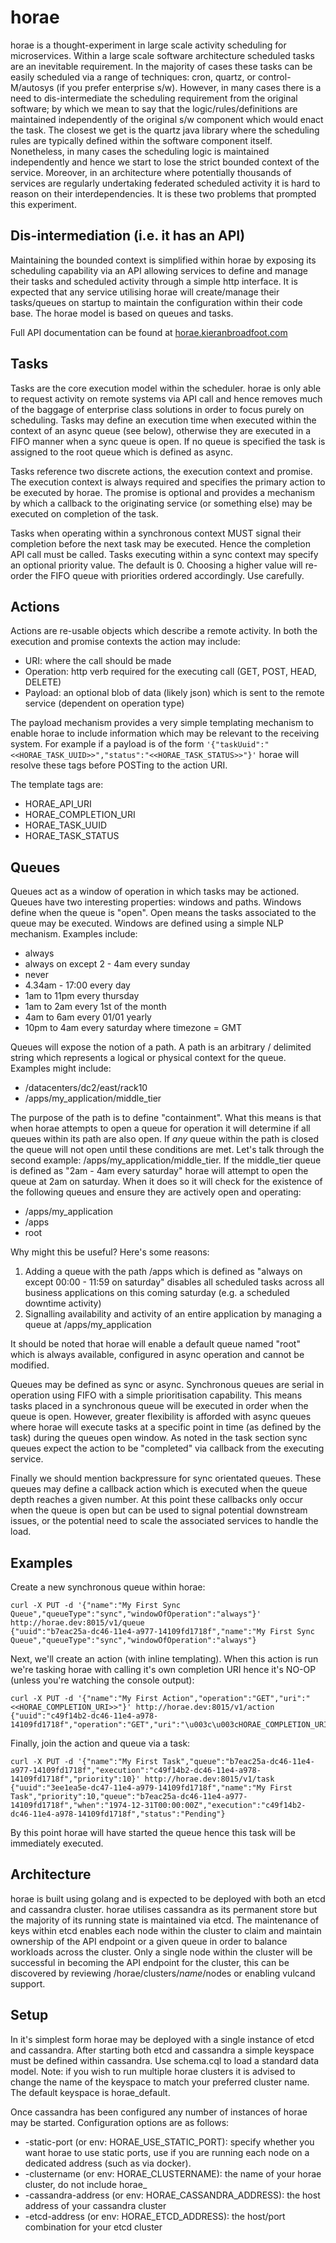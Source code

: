 horae
=====

horae is a thought-experiment in large scale activity scheduling for microservices. Within a large scale software architecture scheduled tasks are an inevitable requirement. In the majority of cases these tasks can be easily scheduled via a range of techniques: cron, quartz, or control-M/autosys (if you prefer enterprise s/w).  However, in many cases there is a need to dis-intermediate the scheduling requirement from the original software; by which we mean to say that the logic/rules/definitions are maintained independently of the original s/w component which would enact the task. The closest we get is the quartz java library where the scheduling rules are typically defined within the software component itself.  Nonetheless, in many cases the scheduling logic is maintained independently and hence we start to lose the strict bounded context of the service.  Moreover, in an architecture where potentially thousands of services are regularly undertaking federated scheduled activity it is hard to reason on their interdependencies.  It is these two problems that prompted this experiment.

Dis-intermediation (i.e. it has an API)
---------------------------------------

Maintaining the bounded context is simplified within horae by exposing its scheduling capability via an API allowing services to define and manage their tasks and scheduled activity through a simple http interface. It is expected that any service utilising horae will create/manage their tasks/queues on startup to maintain the configuration within their code base. The horae model is based on queues and tasks.

Full API documentation can be found at [horae.kieranbroadfoot.com](http://horae.kieranbroadfoot.com)

Tasks
-----

Tasks are the core execution model within the scheduler. horae is only able to request activity on remote systems via API call and hence removes much of the baggage of enterprise class solutions in order to focus purely on scheduling.  Tasks may define an execution time when executed within the context of an async queue (see below), otherwise they are executed in a FIFO manner when a sync queue is open.  If no queue is specified the task is assigned to the root queue which is defined as async.

Tasks reference two discrete actions, the execution context and promise.  The execution context is always required and specifies the primary action to be executed by horae.  The promise is optional and provides a mechanism by which a callback to the originating service (or something else) may be executed on completion of the task.  

Tasks when operating within a synchronous context MUST signal their completion before the next task may be executed.  Hence the completion API call must be called.  Tasks executing within a sync context may specify an optional priority value.  The default is 0.  Choosing a higher value will re-order the FIFO queue with priorities ordered accordingly.  Use carefully.

Actions
-------

Actions are re-usable objects which describe a remote activity.  In both the execution and promise contexts the action may include:

* URI: where the call should be made
* Operation: http verb required for the executing call (GET, POST, HEAD, DELETE)
* Payload: an optional blob of data (likely json) which is sent to the remote service (dependent on operation type)

The payload mechanism provides a very simple templating mechanism to enable horae to include information which may be relevant to the receiving system.  For example if a payload is of the form `'{"taskUuid":"<<HORAE_TASK_UUID>>","status":"<<HORAE_TASK_STATUS>>"}'` horae will resolve these tags before POSTing to the action URI.

The template tags are:

* HORAE_API_URI
* HORAE_COMPLETION_URI
* HORAE_TASK_UUID
* HORAE_TASK_STATUS

Queues
------

Queues act as a window of operation in which tasks may be actioned.  Queues have two interesting properties: windows and paths.  Windows define when the queue is "open".  Open means the tasks associated to the queue may be executed.  Windows are defined using a simple NLP mechanism.  Examples include:

* always
* always on except 2 - 4am every sunday
* never
* 4.34am - 17:00 every day
* 1am to 11pm every thursday
* 1am to 2am every 1st of the month
* 4am to 6am every 01/01 yearly
* 10pm to 4am every saturday where timezone = GMT

Queues will expose the notion of a path.  A path is an arbitrary / delimited string which represents a logical or physical context for the queue.  Examples might include:

* /datacenters/dc2/east/rack10
* /apps/my_application/middle_tier

The purpose of the path is to define "containment".  What this means is that when horae attempts to open a queue for operation it will determine if all queues within its path are also open.  If *any* queue within the path is closed the queue will not open until these conditions are met.  Let's talk through the second example: /apps/my_application/middle_tier.  If the middle_tier queue is defined as "2am - 4am every saturday" horae will attempt to open the queue at 2am on saturday.  When it does so it will check for the existence of the following queues and ensure they are actively open and operating:

* /apps/my_application
* /apps
* root

Why might this be useful?  Here's some reasons:

1. Adding a queue with the path /apps which is defined as "always on except 00:00 - 11:59 on saturday" disables all scheduled tasks across all business applications on this coming saturday (e.g. a scheduled downtime activity)
2. Signalling availability and activity of an entire application by managing a queue at /apps/my_application

It should be noted that horae will enable a default queue named "root" which is always available, configured in async operation and cannot be modified.

Queues may be defined as sync or async.  Synchronous queues are serial in operation using FIFO with a simple prioritisation capability.  This means tasks placed in a synchronous queue will be executed in order when the queue is open.  However, greater flexibility is afforded with async queues where horae will execute tasks at a specific point in time (as defined by the task) during the queues open window.  As noted in the task section sync queues expect the action to be "completed" via callback from the executing service.

Finally we should mention backpressure for sync orientated queues.  These queues may define a callback action which is executed when the queue depth reaches a given number.  At this point these callbacks only occur when the queue is open but can be used to signal potential downstream issues, or the potential need to scale the associated services to handle the load.

Examples
--------

Create a new synchronous queue within horae:

    curl -X PUT -d '{"name":"My First Sync Queue","queueType":"sync","windowOfOperation":"always"}' http://horae.dev:8015/v1/queue
    {"uuid":"b7eac25a-dc46-11e4-a977-14109fd1718f","name":"My First Sync Queue","queueType":"sync","windowOfOperation":"always"}
    
Next, we'll create an action (with inline templating). When this action is run we're tasking horae with calling it's own completion URI hence it's NO-OP (unless you're watching the console output):

    curl -X PUT -d '{"name":"My First Action","operation":"GET","uri":"<<HORAE_COMPLETION_URI>>"}' http://horae.dev:8015/v1/action
    {"uuid":"c49f14b2-dc46-11e4-a978-14109fd1718f","operation":"GET","uri":"\u003c\u003cHORAE_COMPLETION_URI\u003e\u003e"}

Finally, join the action and queue via a task:

    curl -X PUT -d '{"name":"My First Task","queue":"b7eac25a-dc46-11e4-a977-14109fd1718f","execution":"c49f14b2-dc46-11e4-a978-14109fd1718f","priority":10}' http://horae.dev:8015/v1/task
    {"uuid":"3ee1ea5e-dc47-11e4-a979-14109fd1718f","name":"My First Task","priority":10,"queue":"b7eac25a-dc46-11e4-a977-14109fd1718f","when":"1974-12-31T00:00:00Z","execution":"c49f14b2-dc46-11e4-a978-14109fd1718f","status":"Pending"}

By this point horae will have started the queue hence this task will be immediately executed.

Architecture
------------

horae is built using golang and is expected to be deployed with both an etcd and cassandra cluster.  horae utilises cassandra as its permanent store but the majority of its running state is maintained via etcd.  The maintenance of keys within etcd enables each node within the cluster to claim and maintain ownership of the API endpoint or a given queue in order to balance workloads across the cluster.  Only a single node within the cluster will be successful in becoming the API endpoint for the cluster, this can be discovered by reviewing /horae/clusters/_name_/nodes or enabling vulcand support.

Setup
-----

In it's simplest form horae may be deployed with a single instance of etcd and cassandra.  After starting both etcd and cassandra a simple keyspace must be defined within cassandra.  Use schema.cql to load a standard data model.  Note: if you wish to run multiple horae clusters it is advised to change the name of the keyspace to match your preferred cluster name.  The default keyspace is horae_default.

Once cassandra has been configured any number of instances of horae may be started.  Configuration options are as follows:

* -static-port (or env: HORAE_USE_STATIC_PORT): specify whether you want horae to use static ports, use if you are running each node on a dedicated address (such as via docker).
* -clustername (or env: HORAE_CLUSTERNAME): the name of your horae cluster, do not include horae_
* -cassandra-address (or env: HORAE_CASSANDRA_ADDRESS): the host address of your cassandra cluster
* -etcd-address (or env: HORAE_ETCD_ADDRESS): the host/port combination for your etcd cluster